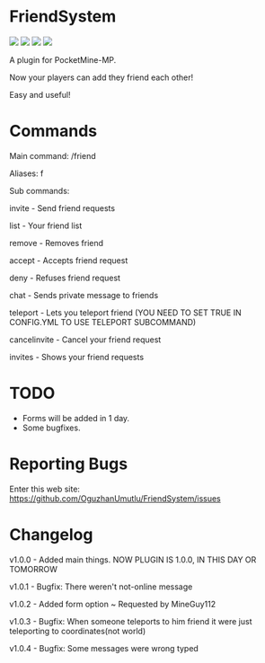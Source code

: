 # FriendSystem
[![](https://poggit.pmmp.io/shield.state/Friends)](https://poggit.pmmp.io/p/Friends)
[![](https://poggit.pmmp.io/shield.api/Friends)](https://poggit.pmmp.io/p/Friends)
[![](https://poggit.pmmp.io/shield.dl.total/Friends)](https://poggit.pmmp.io/p/Friends)
[![](https://poggit.pmmp.io/shield.dl/Friends)](https://poggit.pmmp.io/p/Friends)

A plugin for PocketMine-MP.

Now your players can add they friend each other!

Easy and useful!

# Commands
Main command: /friend

Aliases: f

Sub commands:

invite - Send friend requests

list - Your friend list

remove - Removes friend

accept - Accepts friend request

deny - Refuses friend request

chat - Sends private message to friends

teleport - Lets you teleport friend (YOU NEED TO SET TRUE IN CONFIG.YML TO USE TELEPORT SUBCOMMAND)

cancelinvite - Cancel your friend request

invites - Shows your friend requests

# TODO

- Forms will be added in 1 day.
- Some bugfixes.

# Reporting Bugs

Enter this web site: https://github.com/OguzhanUmutlu/FriendSystem/issues

# Changelog

v1.0.0 - Added main things.
NOW PLUGIN IS 1.0.0, IN THIS DAY OR TOMORROW

v1.0.1 - Bugfix: There weren't not-online message

v1.0.2 - Added form option ~ Requested by MineGuy112

v1.0.3 - Bugfix: When someone teleports to him friend it were just teleporting to coordinates(not world)

v1.0.4 - Bugfix: Some messages were wrong typed
